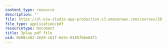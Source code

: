 ```yaml
---
content_type: resource
description: ''
file: https://ol-ocw-studio-app-production.s3.amazonaws.com/courses/20-219-becoming-the-next-bill-nye-writing-and-hosting-the-educational-show-january-iap-2015/0e08ce823e29c61f6e5c0185fb6e64f1_2nSxmWTdDU4.pdf
file_type: application/pdf
resourcetype: Document
title: 3play pdf file
uid: 0e08ce82-3e29-c61f-6e5c-0185fb6e64f1
---
```

